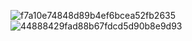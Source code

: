 ![f7a10e74848d89b4ef6bcea52fb2635](https://github.com/zlc1254130852/AI_Assistant_Android/assets/118621914/2a5b6ef0-a87d-4cda-ad0a-1eda1ec2eac7)
![44888429fad88b67fdcd5d90b8e9d93](https://github.com/zlc1254130852/AI_Assistant_Android/assets/118621914/b2952e73-1b52-4f60-bc0c-a02f53bf0ac3)

